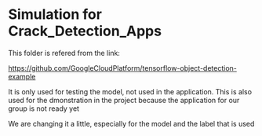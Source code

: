 # Simulation for Crack_Detection_Apps
This folder is refered from the link:

https://github.com/GoogleCloudPlatform/tensorflow-object-detection-example

It is only used for testing the model, not used in the application. This is also used for the dmonstration in the project because the application for our group is not ready yet

We are changing it a little, especially for the model and the label that is used